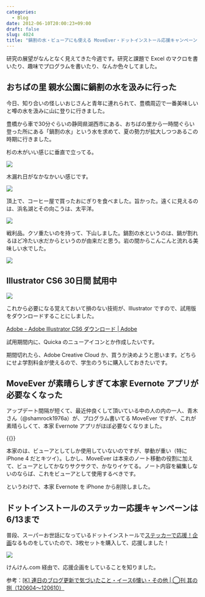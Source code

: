 ```yaml
---
categories:
  - Blog
date: 2012-06-10T20:00:23+09:00
draft: false
slug: 4024
title: "鍋割の水・ビューアにも使える MoveEver・ドットインストール応援キャンペーン | 週刊ラクイシロク 2012年第23週"
---
```


研究の展望がなんとなく見えてきた今週です。研究と課題で Excel のマクロを書いたり、趣味でプログラムを書いたり、なんか色々してました。

## おちばの里 親水公園に鍋割の水を汲みに行った

今日、知り合いの怪しいおじさんと青年に連れられて、豊橋周辺で一番美味しいと噂の水を汲みに山に登りに行きました。

豊橋から車で30分ぐらいの静岡県湖西市にある、おちばの里から一時間ぐらい登った所にある「鍋割の水」という水を求めて、夏の勢力が拡大しつつあるこの時期に行きました。

杉の木がいい感じに垂直で立ってる。

![](/images/2012/06/4024_1.jpg)

木漏れ日がなかなかいい感じです。

![](/images/2012/06/4024_2.jpg)

頂上で、コーヒー屋で買ったおにぎりを食べました。旨かった。遠くに見えるのは、浜名湖とその向こうは、太平洋。

![](/images/2012/06/4024_3.jpg)

戦利品。クソ重たいのを持って、下山しました。鍋割の水というのは、鍋が割れるほど冷たい水だからというのが由来だと思う。岩の間からこんこんと流れる美味しい水でした。

![](/images/2012/06/4024_4.jpg)

## Illustrator CS6 30日間 試用中

![](/images/2012/06/4024_5.png)

これから必要になる覚えておいて損のない技術が、Illustrator ですので、試用版をダウンロードすることにしました。

[Adobe - Adobe Illustrator CS6 ダウンロード | Adobe](http://www.adobe.com/cfusion/tdrc/index.cfm?product=illustrator&loc=ja)

試用期間内に、Quicka のニューアイコンとか作成したいです。

期間切れたら、Adobe Creative Cloud か、買うか決めようと思います。どちらにせよ学割料金が使えるので、学生のうちに購入しておきたいです。

## MoveEver が素晴らしすぎて本家 Evernote アプリが必要なくなった

アップデート間隔が短くて、最近仲良くして頂いている中の人の内の一人、青木さん（@shamrock1976a）が、プログラム書いてる MoveEver ですが、これが素晴らしくて、本家 Evernote アプリがほぼ必要なくなりました。

{{<app id="519536675" title="MoveEver 3.3.0（￥170）" src="http://a4.mzstatic.com/us/r1000/118/Purple/v4/38/10/35/3810357c-1dcb-2009-a338-d1c6c47dd2f2/STuOD06YkhNp0Pelmiqr8w-temp-upload.xidfqzzp.100x100-75.png">}}

本家のは、ビューアとしてしか使用していないのですが、挙動が重い（特に iPhone 4 だとキツイ）。しかし、MoveEver は本来のノート移動の役割に加えて、ビューアとしてかなりサクサクで、かなりイケてる。ノート内容を編集しないのならば、これをビューアとして使用するべきです。

というわけで、本家 Evernote を iPhone から削除しました。

## ドットインストールのステッカー応援キャンペーンは6/13まで

普段、スーパーお世話になっているドットインストールで[ステッカーで応援！企画](http://sticker.dotinstall.com/)なるものをしていたので、3枚セットを購入して、応援しました！

![](/images/2012/06/4024_6.jpg)

けんけん.com 経由で、応援企画をしていることを知りました。

参考：[[K] 連日のブログ更新で気づいたこと・イース6懐い・その他 | ◯刊 其の捌（120604〜120610）](http://knk-n.com/2012/06/10/marucom8/)
